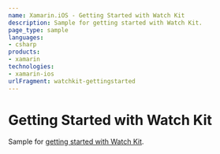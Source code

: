 ```yaml
---
name: Xamarin.iOS - Getting Started with Watch Kit
description: Sample for getting started with Watch Kit.
page_type: sample
languages:
- csharp
products:
- xamarin
technologies:
- xamarin-ios
urlFragment: watchkit-gettingstarted
---
```

# Getting Started with Watch Kit

Sample for [getting started with Watch Kit](http://developer.xamarin.com/guides/ios/watch/getting-started/).